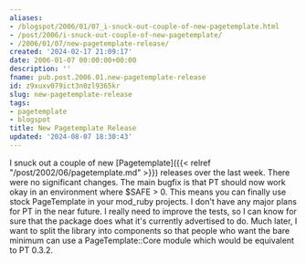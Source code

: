 ```yaml
---
aliases:
- /blogspot/2006/01/07_i-snuck-out-couple-of-new-pagetemplate.html
- /post/2006/i-snuck-out-couple-of-new-pagetemplate/
- /2006/01/07/new-pagetemplate-release/
created: '2024-02-17 21:09:17'
date: 2006-01-07 00:00:00+00:00
description: ''
fname: pub.post.2006.01.new-pagetemplate-release
id: z9xuxv079ict3n0zl9365kr
slug: new-pagetemplate-release
tags:
- pagetemplate
- blogspot
title: New Pagetemplate Release
updated: '2024-08-07 18:30:43'
---
```


I snuck out a couple of new [Pagetemplate]({{< relref "/post/2002/06/pagetemplate.md" >}}) releases over the last week. There were no significant changes. The main bugfix is that PT should now work okay in an environment where $SAFE > 0. This means you can finally use stock PageTemplate in your mod_ruby projects. I don't have any major plans for PT in the near future. I really need to improve the tests, so I can know for sure that the package does what it's currently advertised to do. Much later, I want to split the library into components so that people who want the bare minimum can use a PageTemplate::Core module which would be equivalent to PT 0.3.2.